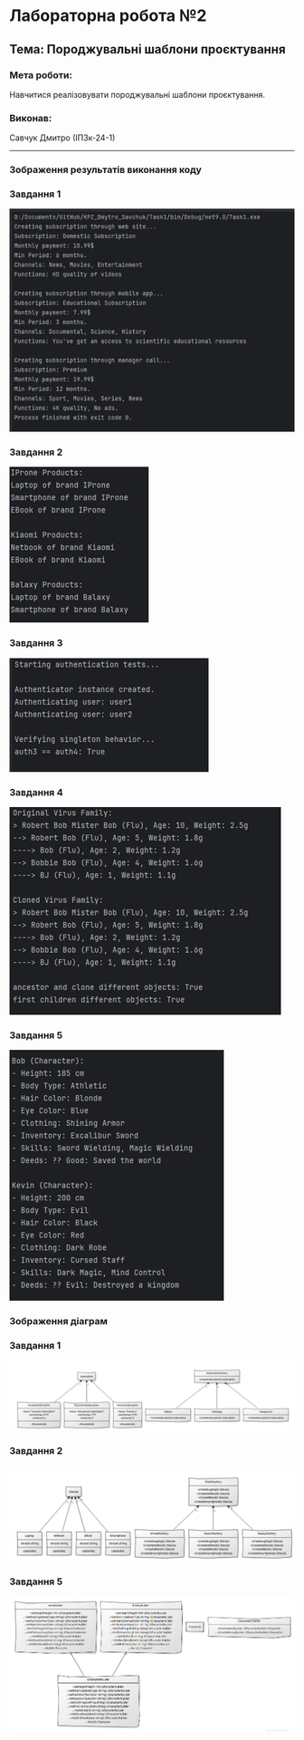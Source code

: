 # Лабораторна робота №2

## Тема: Породжувальні шаблони проєктування

### Мета роботи:
Навчитися реалізовувати породжувальні шаблони проєктування.

### Виконав:
Савчук Дмитро (ІПЗк-24-1)

---

### Зображення результатів виконання коду

### Завдання 1
![Image](https://github.com/DmytroSav4uk/KPZ_Dmytro_Savchuk/blob/lab-2/images/demonstration%20image/task1.PNG)
### Завдання 2
![Image](https://github.com/DmytroSav4uk/KPZ_Dmytro_Savchuk/blob/lab-2/images/demonstration%20image/task2.PNG)
### Завдання 3
![Image](https://github.com/DmytroSav4uk/KPZ_Dmytro_Savchuk/blob/lab-2/images/demonstration%20image/task3.PNG)
### Завдання 4
![Image](https://github.com/DmytroSav4uk/KPZ_Dmytro_Savchuk/blob/lab-2/images/demonstration%20image/task4.PNG)
### Завдання 5
![Image](https://github.com/DmytroSav4uk/KPZ_Dmytro_Savchuk/blob/lab-2/images/demonstration%20image/task5.PNG)



### Зображення діаграм


### Завдання 1
![Image](https://github.com/DmytroSav4uk/KPZ_Dmytro_Savchuk/blob/lab-2/images/diagrams/task1%20diagram.PNG)
### Завдання 2
![Image](https://github.com/DmytroSav4uk/KPZ_Dmytro_Savchuk/blob/lab-2/images/diagrams/task2%20diagram.PNG)

### Завдання 5
![Image](https://github.com/DmytroSav4uk/KPZ_Dmytro_Savchuk/blob/lab-2/images/diagrams/task5%20diagram.PNG)
